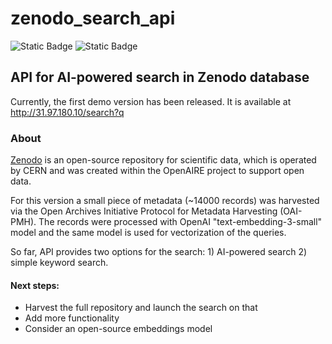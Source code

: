 # zenodo_search_api

![Static Badge](https://img.shields.io/badge/Powered_by-FastApi-009485?logo=fastapi)
![Static Badge](https://img.shields.io/badge/Powered_by-Zenodo-2b7fff?logo=zenodo)

## API for AI-powered search in Zenodo database

Currently, the first demo version has been released. It is available at http://31.97.180.10/search?q

### About

[Zenodo](https://zenodo.org/) is an open-source repository for scientific data, which is operated by CERN and was created within the OpenAIRE project to support open data.

For this version a small piece of metadata (~14000 records) was harvested via the Open Archives Initiative Protocol for Metadata Harvesting (OAI-PMH). The records were processed with OpenAI "text-embedding-3-small" model and the same model is used for vectorization of the queries.

So far, API provides two options for the search: 1) AI-powered search 2) simple keyword search.

#### Next steps:
- Harvest the full repository and launch the search on that
- Add more functionality
- Consider an open-source embeddings model